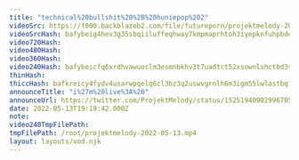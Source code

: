 ```yaml
---
title: "technical%20bullshit%20%2B%20huniepop%202"
videoSrc: https://f000.backblazeb2.com/file/futureporn/projektmelody-2022-05-13.mp4
videoSrcHash: bafybeig4hev3g35sbqiiluffeqhway7kmpmaprhtoh3iyepknfuhpbdenm?filename=projektmelody-chaturbate-20220513T191942Z-source.mp4
video720Hash: 
video480Hash: 
video360Hash: 
video240Hash: bafybeicfq6xrdhvawuoclm3esmnbkhv3t7uadtct52xsownlshctbd3sie?filename=projektmelody-chaturbate-20220513T191942Z-240p.mp4
thinHash: 
thiccHash: bafkreicy4fydv4usarwpqelq6cl3bz3q2uswvgrnlh6m3igm55lwlastbq?filename=20220513T191942Z-thicc.jpg
announceTitle: "i%27m%20live%3A%20"
announceUrl: https://twitter.com/ProjektMelody/status/1525194090299670528
date: 2022-05-13T19:19:42.000Z
note: 
video240TmpFilePath: 
tmpFilePath: /root/projektmelody-2022-05-13.mp4
layout: layouts/vod.njk
---
```

